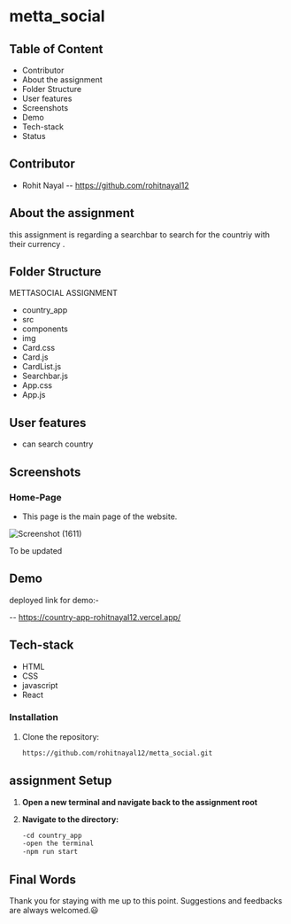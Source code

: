 # metta_social
## Table of Content

- Contributor
- About the assignment
- Folder Structure
- User features
- Screenshots
- Demo
- Tech-stack
- Status

## Contributor

- Rohit Nayal -- https://github.com/rohitnayal12


## About the assignment

this assignment is regarding a searchbar to search for the countriy with their currency . 

## Folder Structure

   METTASOCIAL ASSIGNMENT

 - country_app
 - src
 - components
 - img
 - Card.css
 - Card.js
 - CardList.js
 - Searchbar.js
 - App.css
 - App.js


## User features
- can search country 

  

## Screenshots

### Home-Page

- This page is the main page of the website.

![Screenshot (1611)](https://github.com/rohitnayal12/metta_social/assets/119488668/dfcdda88-e081-46e7-8cfa-b57a503e9c13)


To be updated
## Demo

deployed link for demo:-

 -- https://country-app-rohitnayal12.vercel.app/

## Tech-stack


- HTML
- CSS
- javascript
- React





### Installation

1. Clone the repository:

   ```bash
   https://github.com/rohitnayal12/metta_social.git

 ## assignment Setup
 
1. **Open a new terminal and navigate back to the assignment root**

2. **Navigate to the  directory:**

   ```bash
   -cd country_app
   -open the terminal
   -npm run start
   
## Final Words

Thank you for staying with me up to this point. Suggestions and feedbacks are always welcomed.😃
